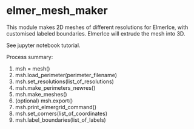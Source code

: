 # elmer_mesh_maker

This module makes 2D meshes of different resolutions for ElmerIce, with customised labeled boundaries. ElmerIce will extrude the mesh into 3D.

See jupyter notebook tutorial.

Process summary:
1. msh = mesh()
2. msh.load_perimeter(perimeter_filename)
3. msh.set_resolutions(list_of_resolutions)
4. msh.make_perimeters_newres()
5. msh.make_meshes()
6. (optional) msh.export()  
7. msh.print_elmergrid_command()
8. msh.set_corners(list_of_coordinates)
9. msh.label_boundaries(list_of_labels)
